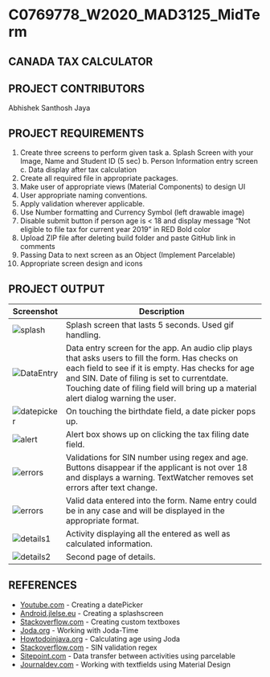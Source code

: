 
# C0769778_W2020_MAD3125_MidTerm

## CANADA TAX CALCULATOR

## PROJECT CONTRIBUTORS

Abhishek Santhosh Jaya

## PROJECT REQUIREMENTS

1. Create three screens to perform given task
    a. Splash Screen with your Image, Name and Student ID (5 sec)
    b. Person Information entry screen
    c. Data display after tax calculation
2. Create all required file in appropriate packages.
3. Make user of appropriate views (Material Components) to design UI
4. User appropriate naming conventions.
5. Apply validation wherever applicable.
6. Use Number formatting and Currency Symbol (left drawable image)
7. Disable submit button if person age is < 18 and display message “Not
eligible to file tax for current year 2019” in RED Bold color
8. Upload ZIP file after deleting build folder and paste GitHub link in comments
9. Passing Data to next screen as an Object (Implement Parcelable)
10. Appropriate screen design and icons

## PROJECT OUTPUT
Screenshot | Description
--- | ---
<img src="https://i93.servimg.com/u/f93/18/45/29/87/splash10.jpg" alt="splash"/> | Splash screen that lasts 5 seconds. Used gif handling.
<img src="https://i93.servimg.com/u/f93/18/45/29/87/dataen10.png" alt="DataEntry"/> | Data entry screen for the app. An audio clip plays that asks users to fill the form. Has checks on each field to see if it is empty. Has checks for age and SIN. Date of filing is set to currentdate. Touching date of filing field will bring up a material alert dialog warning the user.
<img src="https://i93.servimg.com/u/f93/18/45/29/87/datepi10.png" alt="datepicker"/> | On touching the birthdate field, a date picker pops up.
<img src="https://i.servimg.com/u/f93/18/45/29/87/screen12.png" alt="alert"/> | Alert box shows up on clicking the tax filing date field.
<img src="https://i93.servimg.com/u/f93/18/45/29/87/age_an10.png" alt="errors"/> | Validations for SIN number using regex and age. Buttons disappear if the applicant is not over 18 and displays a warning. TextWatcher removes set errors after text change.
<img src="https://i93.servimg.com/u/f93/18/45/29/87/data_e10.png" alt="errors"/> | Valid data entered into the form. Name entry could be in any case and will be displayed in the appropriate format.
<img src="https://i93.servimg.com/u/f93/18/45/29/87/detail17.png" alt="details1"/> | Activity displaying all the entered as well as calculated information.
<img src="https://i93.servimg.com/u/f93/18/45/29/87/detail11.jpg" alt="details2"/> | Second page of details.


## REFERENCES
* [Youtube.com](https://www.youtube.com/watch?v=hwe1abDO2Ag) - Creating a datePicker
* [Android.jlelse.eu](https://android.jlelse.eu/the-complete-android-splash-screen-guide-c7db82bce565) - Creating a splashscreen
* [Stackoverflow.com](https://stackoverflow.com/questions/3646415/how-to-create-edittext-with-rounded-corners) - Creating custom textboxes
* [Joda.org](https://www.joda.org/joda-time/index.html) - Working with Joda-Time
* [Howtodoinjava.org](https://howtodoinjava.com/java/calculate-age-from-date-of-birth/) - Calculating age using Joda
* [Stackoverflow.com](https://stackoverflow.com/questions/20082855/regular-expression-for-canadian-sin-social-insurance-number) - SIN validation regex
* [Sitepoint.com](https://www.sitepoint.com/transfer-data-between-activities-with-android-parcelable/) - Data transfer between activities using parcelable
* [Journaldev.com](https://www.journaldev.com/14748/android-textinputlayout-example) - Working with textfields using Material Design
